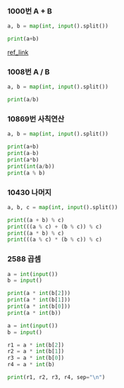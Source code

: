 ### **1000번 A + B**
```py
a, b = map(int, input().split())

print(a+b)
```

[ref_link](https://tekiter.tistory.com/3)

### **1008번 A / B**
```py
a, b = map(int, input().split())

print(a/b)
```

### **10869번 사칙연산**

```py
a, b = map(int, input().split())

print(a+b)
print(a-b)
print(a*b)
print(int(a/b))
print(a % b)
```

### **10430 나머지**

```py
a, b, c = map(int, input().split())

print((a + b) % c)
print(((a % c) + (b % c)) % c)
print((a * b) % c)
print(((a % c) * (b % c)) % c)
```

### **2588 곱셈**

```py
a = int(input())
b = input()

print(a * int(b[2]))
print(a * int(b[1]))
print(a * int(b[0]))
print(a * int(b))
```

```py
a = int(input())
b = input()

r1 = a * int(b[2])
r2 = a * int(b[1])
r3 = a * int(b[0])
r4 = a * int(b)

print(r1, r2, r3, r4, sep="\n")
```

